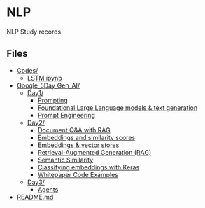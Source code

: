 # NLP
NLP Study records

## Files
*   [Codes/](./Codes/)
    *   [LSTM.ipynb](./Codes/LSTM.ipynb)
*   [Google_5Day_Gen_AI/](./Google_5Day_Gen_AI/)
    *   [Day1/](./Google_5Day_Gen_AI/Day1/)
        *   [Prompting](./Google_5Day_Gen_AI/Day1/day-1-prompting.ipynb)
        *   [Foundational Large Language models & text generation](./Google_5Day_Gen_AI/Day1/whitepaper_Foundational%20Large%20Language%20models%20&%20text%20generation.pdf)
        *   [Prompt Engineering](./Google_5Day_Gen_AI/Day1/whitepaper_Prompt%20Engineering_v4.pdf)
    *   [Day2/](./Google_5Day_Gen_AI/Day2/)
        *   [Document Q&A with RAG](./Google_5Day_Gen_AI/Day2/day-2-document-q-a-with-rag.ipynb)
        *   [Embeddings and similarity scores](./Google_5Day_Gen_AI/Day2/day-2-embeddings-and-similarity-scores.ipynb)
        *   [Embeddings & vector stores](./Google_5Day_Gen_AI/Day2/Newwhitepaper_Embeddings%20&%20vector%20stores%20(1).pdf)
        *   [Retrieval-Augmented Generation (RAG)](./Google_5Day_Gen_AI/Day2/RAG.ipynb)
        *   [Semantic Similarity](./Google_5Day_Gen_AI/Day2/SIM.ipynb)
        *   [Classifying embeddings with Keras](./Google_5Day_Gen_AI/Day2/Unconfirmed%20518150.crdownload)
        *   [Whitepaper Code Examples](./Google_5Day_Gen_AI/Day2/whitepaper_codes.ipynb)
    *   [Day3/](./Google_5Day_Gen_AI/Day3/)
        *   [Agents](./Google_5Day_Gen_AI/Day3/Newwhitepaper_Agents.pdf)
*   [README.md](./README.md)